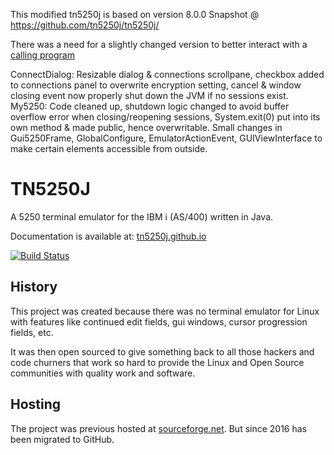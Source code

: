This modified tn5250j is based on version 8.0.0 Snapshot @ https://github.com/tn5250j/tn5250j/

There was a need for a slightly changed version to better interact with a [calling program](https://gergang.net/ibmi/sit)

ConnectDialog: Resizable dialog & connections scrollpane, checkbox added to connections panel to overwrite encryption setting, cancel & window closing event now properly shut down the JVM if no sessions exist.   
My5250: Code cleaned up, shutdown logic changed to avoid buffer overflow error when closing/reopening sessions, System.exit(0) put into its own method & made public, hence overwritable.
Small changes in  Gui5250Frame, GlobalConfigure, EmulatorActionEvent, GUIViewInterface to make certain elements accessible from outside.


# TN5250J
A 5250 terminal emulator for the IBM i (AS/400) written in Java.

Documentation is available at: [tn5250j.github.io](https://tn5250j.github.io/)

[![Build Status](https://travis-ci.org/tn5250j/tn5250j.svg?branch=travis)](https://travis-ci.org/tn5250j/tn5250j)

## History

This project was created because there was no terminal emulator for Linux with features like continued edit fields, gui windows, cursor progression fields, etc.

It was then open sourced to give something back to all those hackers and code churners that work so hard to provide the Linux and Open Source communities with quality work and software.



## Hosting

The project was previous hosted at [sourceforge.net](https://sourceforge.net/projects/tn5250j/). But since 2016 has been migrated to GitHub.

